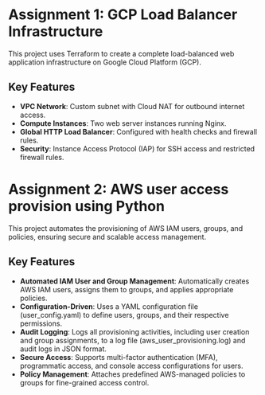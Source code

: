 # Assignment 1: GCP Load Balancer Infrastructure

This project uses Terraform to create a complete load-balanced web application infrastructure on Google Cloud Platform (GCP).

## Key Features

- **VPC Network**: Custom subnet with Cloud NAT for outbound internet access.
- **Compute Instances**: Two web server instances running Nginx.
- **Global HTTP Load Balancer**: Configured with health checks and firewall rules.
- **Security**: Instance Access Protocol (IAP) for SSH access and restricted firewall rules.

# Assignment 2: AWS user access provision using Python

This project automates the provisioning of AWS IAM users, groups, and policies, ensuring secure and scalable access management.

## Key Features

- **Automated IAM User and Group Management**: Automatically creates AWS IAM users, assigns them to groups, and applies appropriate policies.
- **Configuration-Driven**: Uses a YAML configuration file (user_config.yaml) to define users, groups, and their respective permissions.
- **Audit Logging**: Logs all provisioning activities, including user creation and group assignments, to a log file (aws_user_provisioning.log) and audit logs in JSON format.
- **Secure Access**: Supports multi-factor authentication (MFA), programmatic access, and console access configurations for users.
- **Policy Management**: Attaches predefined AWS-managed policies to groups for fine-grained access control.

